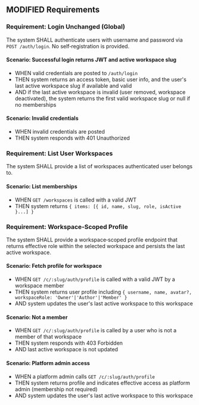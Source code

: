 ## MODIFIED Requirements

### Requirement: Login Unchanged (Global)

The system SHALL authenticate users with username and password via `POST /auth/login`. No self‑registration is provided.

#### Scenario: Successful login returns JWT and active workspace slug

- WHEN valid credentials are posted to `/auth/login`
- THEN system returns an access token, basic user info, and the user's last active workspace slug if available and valid
- AND if the last active workspace is invalid (user removed, workspace deactivated), the system returns the first valid workspace slug or null if no memberships

#### Scenario: Invalid credentials

- WHEN invalid credentials are posted
- THEN system responds with 401 Unauthorized

### Requirement: List User Workspaces

The system SHALL provide a list of workspaces authenticated user belongs to.

#### Scenario: List memberships

- WHEN `GET /workspaces` is called with a valid JWT
- THEN system returns `{ items: [{ id, name, slug, role, isActive }...] }`

### Requirement: Workspace‑Scoped Profile

The system SHALL provide a workspace‑scoped profile endpoint that returns effective role within the selected workspace and persists the last active workspace.

#### Scenario: Fetch profile for workspace

- WHEN `GET /c/:slug/auth/profile` is called with a valid JWT by a workspace member
- THEN system returns user profile including `{ username, name, avatar?, workspaceRole: 'Owner'|'Author'|'Member' }`
- AND system updates the user's last active workspace to this workspace

#### Scenario: Not a member

- WHEN `GET /c/:slug/auth/profile` is called by a user who is not a member of that workspace
- THEN system responds with 403 Forbidden
- AND last active workspace is not updated

#### Scenario: Platform admin access

- WHEN a platform admin calls `GET /c/:slug/auth/profile`
- THEN system returns profile and indicates effective access as platform admin (membership not required)
- AND system updates the user's last active workspace to this workspace